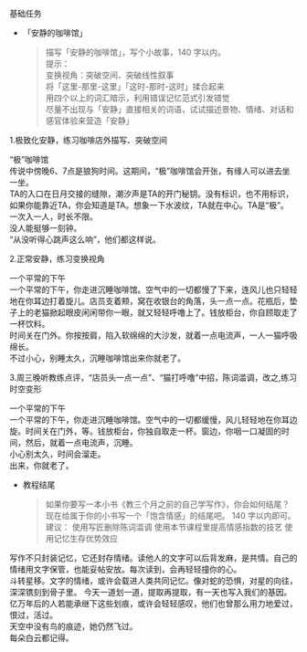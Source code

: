 基础任务  

- 「安静的咖啡馆」

  >描写「安静的咖啡馆」，写个小故事，140 字以内。  
提示：  
变换视角：突破空间、突破线性叙事  
将「这里-那里-这里」「这时-那时-这时」揉合起来  
用四个以上的词汇暗示，利用错误记忆范式引发错觉  
尽量不出现与「安静」直接相关的词语，试试描述景物、情绪、对话和感官体验来营造「安静」

1.极致化安静，练习咖啡店外描写、突破空间  

“极”咖啡馆  
传说中傍晚6、7点是狼狗时间。这期间，“极”咖啡馆会开张，有缘人可以进去坐一坐。  
TA的入口在日月交接的缝隙，潮汐声是TA的开门秘钥。没有标识，也不用标识，如果你能靠近TA，你会知道是TA。想象一下水波纹，TA就在中心。TA是“极”。  
一次入一人，时长不限。  
没人能挺够一刻钟。  
“从没听得心跳声这么响”，他们都这样说。  

2.正常安静，练习变换视角

一个平常的下午  
一个平常的下午，你走进沉睡咖啡馆。空气中的一切都慢了下来，连风儿也只轻轻地在你耳边打着旋儿。店员支着颊，窝在收银台的角落，头一点一点。花瓶后，垫子上的老猫掀起眼皮闲闲带你一眼，就又轻轻呼噜上了。钱放柜台，你自顾取走了一杯饮料。  
时间关在门外。你按按肩，陷入软绵绵的大沙发，就着一点电流声，一人一猫呼吸绵长。  
不过小心，别睡太久，沉睡咖啡馆出来你就老了。  

3.周三晚听教练点评，“店员头一点一点”、“猫打呼噜”中招，陈词滥调，改之,练习时空变形

一个平常的下午  
一个平常的下午，你走进沉睡咖啡馆。空气中的一切都缓慢，风儿轻轻地在你耳边旋。时间关在门外，等。钱放柜台，你独自取走一杯。窗边，你咽一口凝固的时间，然后，就着一点电流声，沉睡。  
小心别太久，时间会溜走。  
出来，你就老了。

- 教程结尾

  >如果你要写一本小书《教三个月之前的自己学写作》，你会如何结尾？
现在给属于你的小书写一个「饱含情感」的结尾吧。 140 字以内即可。
建议：
使用写匠删除陈词滥调
使用本节课程里提高情感指数的技艺
使用记忆生存优势效应

写作不只封装记忆，它还封存情绪。读他人的文字可以后背发麻，是共情。自己的情绪用文字保管，也能妥帖安放。每次读到，会再轻轻撞你的心。   
斗转星移。文字的情绪，或许会载进人类共同记忆。像对蛇的恐惧，对星的向往，深深镌刻到骨子里。 今天一道划一道，提取再提取，有一天也写入我们的基因。  
亿万年后的人若能承继下这些划痕，或许会轻轻感叹，他们也曾那么用力地爱过，恨过，活过。  
天空中没有鸟的痕迹，她仍然飞过。  
每朵白云都记得。







